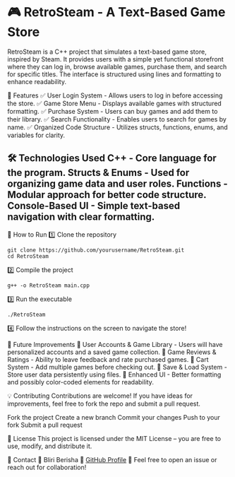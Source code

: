 # 🎮 RetroSteam - A Text-Based Game Store
RetroSteam is a C++ project that simulates a text-based game store, inspired by Steam. It provides users with a simple yet functional storefront where they can log in, browse available games, purchase them, and search for specific titles. The interface is structured using lines and formatting to enhance readability.

📌 Features
✅ User Login System - Allows users to log in before accessing the store.
✅ Game Store Menu - Displays available games with structured formatting.
✅ Purchase System - Users can buy games and add them to their library.
✅ Search Functionality - Enables users to search for games by name.
✅ Organized Code Structure - Utilizes structs, functions, enums, and variables for clarity.

🛠️ Technologies Used
C++ - Core language for the program.
Structs & Enums - Used for organizing game data and user roles.
Functions - Modular approach for better code structure.
Console-Based UI - Simple text-based navigation with clear formatting.
----------------------------------------------------------------------
🚀 How to Run
1️⃣ Clone the repository

```
git clone https://github.com/yourusername/RetroSteam.git
cd RetroSteam
```
2️⃣ Compile the project

```
g++ -o RetroSteam main.cpp
```
3️⃣ Run the executable
```
./RetroSteam
```
4️⃣ Follow the instructions on the screen to navigate the store!

🎯 Future Improvements
🔹 User Accounts & Game Library - Users will have personalized accounts and a saved game collection.
🔹 Game Reviews & Ratings - Ability to leave feedback and rate purchased games.
🔹 Cart System - Add multiple games before checking out.
🔹 Save & Load System - Store user data persistently using files.
🔹 Enhanced UI - Better formatting and possibly color-coded elements for readability.

💡 Contributing
Contributions are welcome! If you have ideas for improvements, feel free to fork the repo and submit a pull request.

Fork the project
Create a new branch
Commit your changes
Push to your fork
Submit a pull request

📜 License
This project is licensed under the MIT License – you are free to use, modify, and distribute it.

📩 Contact
📧 Bliri Berisha
🔗 [GitHub Profile](https://github.com/BliriBerisha)
💬 Feel free to open an issue or reach out for collaboration!

